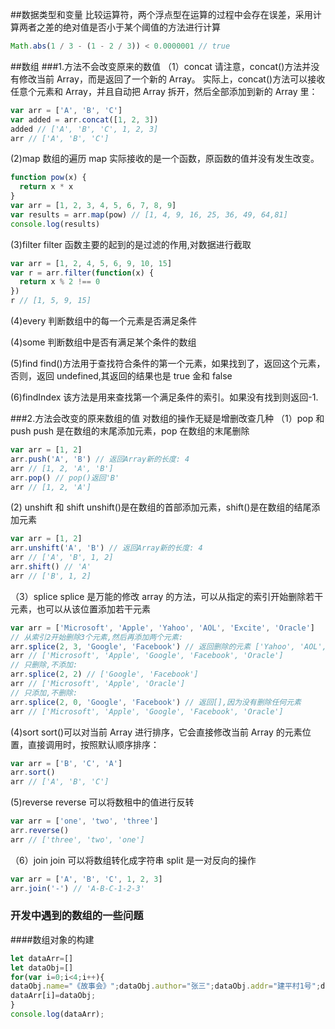 ##数据类型和变量
比较运算符，两个浮点型在运算的过程中会存在误差，采用计算两者之差的绝对值是否小于某个阈值的方法进行计算

```javascript
Math.abs(1 / 3 - (1 - 2 / 3)) < 0.0000001 // true
```

##数组 
###1.方法不会改变原来的数值
（1）concat
请注意，concat()方法并没有修改当前 Array，而是返回了一个新的 Array。
实际上，concat()方法可以接收任意个元素和 Array，并且自动把 Array 拆开，然后全部添加到新的 Array 里：

```js
var arr = ['A', 'B', 'C']
var added = arr.concat([1, 2, 3])
added // ['A', 'B', 'C', 1, 2, 3]
arr // ['A', 'B', 'C']
```

(2)map 数组的遍历
map 实际接收的是一个函数，原函数的值并没有发生改变。

```js
function pow(x) {
  return x * x
}
var arr = [1, 2, 3, 4, 5, 6, 7, 8, 9]
var results = arr.map(pow) // [1, 4, 9, 16, 25, 36, 49, 64,81]
console.log(results)
```

(3)filter
filter 函数主要的起到的是过滤的作用,对数据进行截取

```js
var arr = [1, 2, 4, 5, 6, 9, 10, 15]
var r = arr.filter(function(x) {
  return x % 2 !== 0
})
r // [1, 5, 9, 15]
```

(4)every
判断数组中的每一个元素是否满足条件

(4)some
判断数组中是否有满足某个条件的数组

(5)find
find()方法用于查找符合条件的第一个元素，如果找到了，返回这个元素，否则，返回 undefined,其返回的结果也是 true 金和 false

(6)findIndex
该方法是用来查找第一个满足条件的索引。如果没有找到则返回-1.

###2.方法会改变的原来数组的值
对数组的操作无疑是增删改查几种
（1）pop 和 push
push 是在数组的末尾添加元素，pop 在数组的末尾删除

```js
var arr = [1, 2]
arr.push('A', 'B') // 返回Array新的长度: 4
arr // [1, 2, 'A', 'B']
arr.pop() // pop()返回'B'
arr // [1, 2, 'A']
```

(2) unshift 和 shift
unshift()是在数组的首部添加元素，shift()是在数组的结尾添加元素

```js
var arr = [1, 2]
arr.unshift('A', 'B') // 返回Array新的长度: 4
arr // ['A', 'B', 1, 2]
arr.shift() // 'A'
arr // ['B', 1, 2]
```

（3）splice
splice 是万能的修改 array 的方法，可以从指定的索引开始删除若干元素，也可以从该位置添加若干元素

```js
var arr = ['Microsoft', 'Apple', 'Yahoo', 'AOL', 'Excite', 'Oracle']
// 从索引2开始删除3个元素,然后再添加两个元素:
arr.splice(2, 3, 'Google', 'Facebook') // 返回删除的元素 ['Yahoo', 'AOL', 'Excite']
arr // ['Microsoft', 'Apple', 'Google', 'Facebook', 'Oracle']
// 只删除,不添加:
arr.splice(2, 2) // ['Google', 'Facebook']
arr // ['Microsoft', 'Apple', 'Oracle']
// 只添加,不删除:
arr.splice(2, 0, 'Google', 'Facebook') // 返回[],因为没有删除任何元素
arr // ['Microsoft', 'Apple', 'Google', 'Facebook', 'Oracle']
```

(4)sort
sort()可以对当前 Array 进行排序，它会直接修改当前 Array 的元素位置，直接调用时，按照默认顺序排序：


```js
var arr = ['B', 'C', 'A']
arr.sort()
arr // ['A', 'B', 'C']
```

(5)reverse
reverse 可以将数租中的值进行反转

```js
var arr = ['one', 'two', 'three']
arr.reverse()
arr // ['three', 'two', 'one']
```

（6）join
join 可以将数组转化成字符串 split 是一对反向的操作

```js
var arr = ['A', 'B', 'C', 1, 2, 3]
arr.join('-') // 'A-B-C-1-2-3'

```

### 开发中遇到的数组的一些问题
####数组对象的构建
```js
let dataArr=[]
let dataObj=[]
for(var i=0;i<4;i++){
dataObj.name="《故事会》";dataObj.author="张三";dataObj.addr="建平村1号";dataObj.len=5;
dataArr[i]=dataObj;
}
console.log(dataArr);
```
